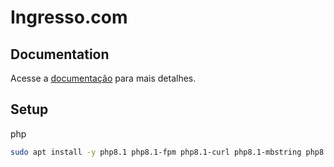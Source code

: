 # Ingresso.com

## Documentation

Acesse a [documentação](./docs/README.md) para mais detalhes.

## Setup

php

```sh
sudo apt install -y php8.1 php8.1-fpm php8.1-curl php8.1-mbstring php8.1-pgsql php8.1-xml php8.1-zip php8.1-gd php8.1-common php8.1-mysql php8.1-xmlrpc php8.1-imagick php8.1-cli php8.1-dev php8.1-imap php8.1-opcache php8.1-soap php8.1-intl
```
